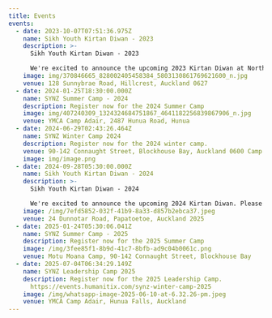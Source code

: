 ```yaml
---
title: Events
events:
  - date: 2023-10-07T07:51:36.975Z
    name: Sikh Youth Kirtan Diwan - 2023
    description: >-
      Sikh Youth Kirtan Diwan - 2023

      We're excited to announce the upcoming 2023 Kirtan Diwan at North Shore Gurudwara. Please join us as sangat and kirtanis for a blissful night of Gurbani. Signup through the QR code or message our social media pages.
    image: img/370846665_828002405458384_5803130861769621600_n.jpg
    venue: 128 Sunnybrae Road, Hillcrest, Auckland 0627
  - date: 2024-01-25T18:30:00.000Z
    name: SYNZ Summer Camp - 2024
    description: Register now for the 2024 Summer Camp
    image: img/407240309_1324324684751867_4641182256839867906_n.jpg
    venue: YMCA Camp Adair, 2487 Hunua Road, Hunua
  - date: 2024-06-29T02:43:26.464Z
    name: SYNZ Winter Camp 2024
    description: Register now for the 2024 winter camp.
    venue: 90-142 Connaught Street, Blockhouse Bay, Auckland 0600 Camp Motu Moana
    image: img/image.png
  - date: 2024-09-28T05:30:00.000Z
    name: Sikh Youth Kirtan Diwan - 2024
    description: >-
      Sikh Youth Kirtan Diwan - 2024

      We're excited to announce the upcoming 2024 Kirtan Diwan. Please join us as sangat and kirtanis for a blissful night of Gurbani. Signup through the QR code or message our social media pages.
    image: /img/7efd5852-032f-41b9-8a33-d857b2ebca37.jpeg
    venue: 24 Dunnotar Road, Papatoetoe, Auckland 2025
  - date: 2025-01-24T05:30:06.041Z
    name: SYNZ Summer Camp - 2025
    description: Register now for the 2025 Summer Camp
    image: /img/3fee85f1-8b9d-41c7-8bfb-ad9c04b0061c.png
    venue: Motu Moana Camp, 90-142 Connaught Street, Blockhouse Bay
  - date: 2025-07-04T06:34:29.149Z
    name: SYNZ Leadership Camp 2025
    description: Register now for the 2025 Leadership Camp.
      https://events.humanitix.com/synz-winter-camp-2025
    image: /img/whatsapp-image-2025-06-10-at-6.32.26-pm.jpeg
    venue: YMCA Camp Adair, Hunua Falls, Auckland
---
```

